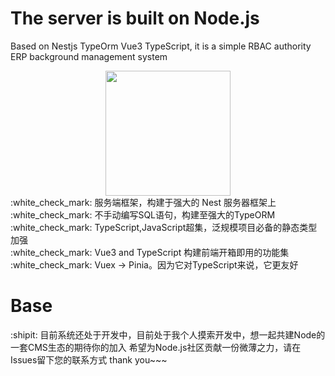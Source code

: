 # The server is built on Node.js 
Based on Nestjs TypeOrm Vue3 TypeScript, it is a simple RBAC authority ERP background management system<br/>
<div align=center><a href="https://sm.ms/image/WL6gOIBkDx9aYts" target="_blank"><img src="https://s2.loli.net/2021/12/27/WL6gOIBkDx9aYts.png" width="200"/></a></div>
:white_check_mark: 服务端框架，构建于强大的 Nest 服务器框架上</br>
:white_check_mark: 不手动编写SQL语句，构建至强大的TypeORM</br>
:white_check_mark: TypeScript,JavaScript超集，泛规模项目必备的静态类型加强</br>
:white_check_mark: Vue3 and TypeScript 构建前端开箱即用的功能集</br>
:white_check_mark: Vuex -> Pinia。因为它对TypeScript来说，它更友好

# Base
:shipit: 目前系统还处于开发中，目前处于我个人摸索开发中，想一起共建Node的一套CMS生态的期待你的加入 希望为Node.js社区贡献一份微薄之力，请在Issues留下您的联系方式 thank you~~~
